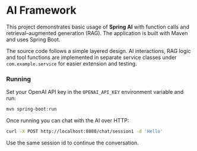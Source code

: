 # AI Framework
This project demonstrates basic usage of **Spring AI** with function calls and
retrieval–augmented generation (RAG). The application is built with Maven and
uses Spring Boot.

The source code follows a simple layered design. AI interactions, RAG logic and
tool functions are implemented in separate service classes under
`com.example.service` for easier extension and testing.

### Running

Set your OpenAI API key in the `OPENAI_API_KEY` environment variable and run:

```bash
mvn spring-boot:run
```

Once running you can chat with the AI over HTTP:

```bash
curl -X POST http://localhost:8080/chat/session1 -d 'Hello'
```

Use the same session id to continue the conversation.
